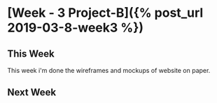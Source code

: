 
# [Week - 3 Project-B]({% post_url 2019-03-8-week3 %})

## This Week 
This week i'm done the wireframes and mockups of website on paper.



## Next Week
